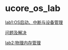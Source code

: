 # ucore_os_lab

[lab1:OS启动、中断与设备管理](https://github.com/LeFlacon/ucore_os_lab/blob/master/lab1/README.md)

[问题及解决](https://github.com/LeFlacon/ucore_os_lab/blob/master/PROBLEMS.md)

[lab2:物理内存管理](https://github.com/LeFlacon/ucore_os_lab/blob/master/lab2/README.md)

